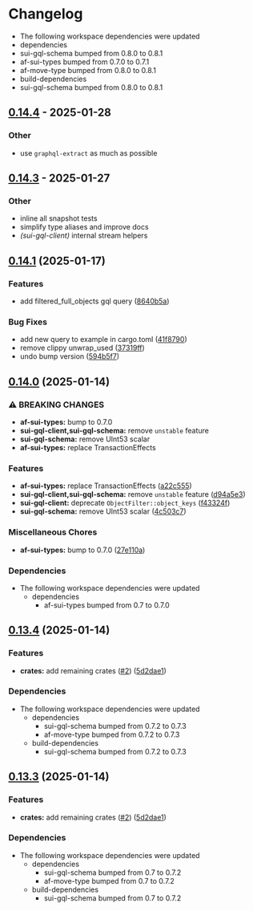 # Changelog

* The following workspace dependencies were updated
* dependencies
* sui-gql-schema bumped from 0.8.0 to 0.8.1
* af-sui-types bumped from 0.7.0 to 0.7.1
* af-move-type bumped from 0.8.0 to 0.8.1
* build-dependencies
* sui-gql-schema bumped from 0.8.0 to 0.8.1

## [0.14.4](https://github.com/AftermathFinance/aftermath-sdk-rust/compare/sui-gql-client-v0.14.3...sui-gql-client-v0.14.4) - 2025-01-28

### Other

- use `graphql-extract` as much as possible

## [0.14.3](https://github.com/AftermathFinance/aftermath-sdk-rust/compare/sui-gql-client-v0.14.2...sui-gql-client-v0.14.3) - 2025-01-27

### Other

- inline all snapshot tests
- simplify type aliases and improve docs
- *(sui-gql-client)* internal stream helpers

## [0.14.1](https://github.com/AftermathFinance/aftermath-sdk-rust/compare/sui-gql-client-v0.14.0...sui-gql-client-v0.14.1) (2025-01-17)


### Features

* add filtered_full_objects gql query ([8640b5a](https://github.com/AftermathFinance/aftermath-sdk-rust/commit/8640b5a9b5d47f79bb354d9eadb5f04632ef4298))


### Bug Fixes

* add new query to example in cargo.toml ([41f8790](https://github.com/AftermathFinance/aftermath-sdk-rust/commit/41f8790cd2199f7b329250e70d3bcce0da2ae0fb))
* remove clippy unwrap_used ([37319ff](https://github.com/AftermathFinance/aftermath-sdk-rust/commit/37319ffb84cdf69609106becf72e886330895e08))
* undo bump version ([594b5f7](https://github.com/AftermathFinance/aftermath-sdk-rust/commit/594b5f793e4a768cbba82d64c904063e8bb59718))

## [0.14.0](https://github.com/AftermathFinance/aftermath-sdk-rust/compare/sui-gql-client-v0.13.4...sui-gql-client-v0.14.0) (2025-01-14)


### ⚠ BREAKING CHANGES

* **af-sui-types:** bump to 0.7.0
* **sui-gql-client,sui-gql-schema:** remove `unstable` feature
* **sui-gql-schema:** remove UInt53 scalar
* **af-sui-types:** replace TransactionEffects

### Features

* **af-sui-types:** replace TransactionEffects ([a22c555](https://github.com/AftermathFinance/aftermath-sdk-rust/commit/a22c5558f9062c4a5111dfb1ff65ce98b9c169e1))
* **sui-gql-client,sui-gql-schema:** remove `unstable` feature ([d94a5e3](https://github.com/AftermathFinance/aftermath-sdk-rust/commit/d94a5e3c610857f762c9e945dc1ed0cb31fd5edb))
* **sui-gql-client:** deprecate `ObjectFilter::object_keys` ([f43324f](https://github.com/AftermathFinance/aftermath-sdk-rust/commit/f43324ff8175f8f9007672d73f39761b5ab770b4))
* **sui-gql-schema:** remove UInt53 scalar ([4c503c7](https://github.com/AftermathFinance/aftermath-sdk-rust/commit/4c503c72bae2686951f19fbb2e24474fb69fc4b0))


### Miscellaneous Chores

* **af-sui-types:** bump to 0.7.0 ([27e110a](https://github.com/AftermathFinance/aftermath-sdk-rust/commit/27e110a9455d4a1b9c4d9c1a9e4e0c85728a1e96))


### Dependencies

* The following workspace dependencies were updated
  * dependencies
    * af-sui-types bumped from 0.7 to 0.7.0

## [0.13.4](https://github.com/AftermathFinance/aftermath-sdk-rust/compare/sui-gql-client-v0.13.3...sui-gql-client-v0.13.4) (2025-01-14)


### Features

* **crates:** add remaining crates ([#2](https://github.com/AftermathFinance/aftermath-sdk-rust/issues/2)) ([5d2dae1](https://github.com/AftermathFinance/aftermath-sdk-rust/commit/5d2dae1392de8ed6a5af63a0e559bd3416112b35))


### Dependencies

* The following workspace dependencies were updated
  * dependencies
    * sui-gql-schema bumped from 0.7.2 to 0.7.3
    * af-move-type bumped from 0.7.2 to 0.7.3
  * build-dependencies
    * sui-gql-schema bumped from 0.7.2 to 0.7.3

## [0.13.3](https://github.com/AftermathFinance/aftermath-sdk-rust/compare/sui-gql-client-v0.13.2...sui-gql-client-v0.13.3) (2025-01-14)


### Features

* **crates:** add remaining crates ([#2](https://github.com/AftermathFinance/aftermath-sdk-rust/issues/2)) ([5d2dae1](https://github.com/AftermathFinance/aftermath-sdk-rust/commit/5d2dae1392de8ed6a5af63a0e559bd3416112b35))


### Dependencies

* The following workspace dependencies were updated
  * dependencies
    * sui-gql-schema bumped from 0.7 to 0.7.2
    * af-move-type bumped from 0.7 to 0.7.2
  * build-dependencies
    * sui-gql-schema bumped from 0.7 to 0.7.2
